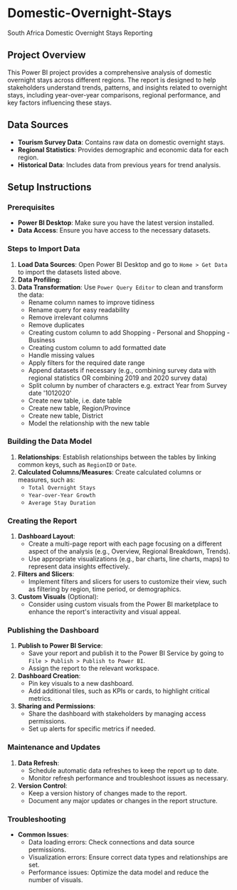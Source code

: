 # Domestic-Overnight-Stays
South Africa Domestic Overnight Stays Reporting

## Project Overview
This Power BI project provides a comprehensive analysis of domestic overnight stays across different regions. The report is designed to help stakeholders understand trends, patterns, and insights related to overnight stays, including year-over-year comparisons, regional performance, and key factors influencing these stays.

## Data Sources
- **Tourism Survey Data**: Contains raw data on domestic overnight stays.
- **Regional Statistics**: Provides demographic and economic data for each region.
- **Historical Data**: Includes data from previous years for trend analysis.

## Setup Instructions

### Prerequisites
- **Power BI Desktop**: Make sure you have the latest version installed.
- **Data Access**: Ensure you have access to the necessary datasets.

### Steps to Import Data
1. **Load Data Sources**: Open Power BI Desktop and go to `Home > Get Data` to import the datasets listed above.
2. **Data Profiling**:
3. **Data Transformation**: Use `Power Query Editor` to clean and transform the data:
   - Rename column names to improve tidiness
   - Rename query for easy readability
   - Remove irrelevant columns
   - Remove duplicates
   - Creating custom column to add Shopping - Personal and Shopping - Business
   - Creating custom column to add formatted date
   - Handle missing values
   - Apply filters for the required date range
   - Append datasets if necessary (e.g., combining survey data with regional statistics OR combining 2019 and 2020 survey data)
   - Split column by number of characters e.g. extract Year from Survey date '1012020'
   - Create new table, i.e. date table
   - Create new table, Region/Province
   - Create new table, District
   - Model the relationship with the new table

### Building the Data Model
1. **Relationships**: Establish relationships between the tables by linking common keys, such as `RegionID` or `Date`.
2. **Calculated Columns/Measures**: Create calculated columns or measures, such as:
   - `Total Overnight Stays`
   - `Year-over-Year Growth`
   - `Average Stay Duration`

### Creating the Report
1. **Dashboard Layout**:
   - Create a multi-page report with each page focusing on a different aspect of the analysis (e.g., Overview, Regional Breakdown, Trends).
   - Use appropriate visualizations (e.g., bar charts, line charts, maps) to represent data insights effectively.
2. **Filters and Slicers**:
   - Implement filters and slicers for users to customize their view, such as filtering by region, time period, or demographics.
3. **Custom Visuals** (Optional):
   - Consider using custom visuals from the Power BI marketplace to enhance the report's interactivity and visual appeal.

### Publishing the Dashboard
1. **Publish to Power BI Service**:
   - Save your report and publish it to the Power BI Service by going to `File > Publish > Publish to Power BI`.
   - Assign the report to the relevant workspace.
2. **Dashboard Creation**:
   - Pin key visuals to a new dashboard.
   - Add additional tiles, such as KPIs or cards, to highlight critical metrics.
3. **Sharing and Permissions**:
   - Share the dashboard with stakeholders by managing access permissions.
   - Set up alerts for specific metrics if needed.

### Maintenance and Updates
1. **Data Refresh**:
   - Schedule automatic data refreshes to keep the report up to date.
   - Monitor refresh performance and troubleshoot issues as necessary.
2. **Version Control**:
   - Keep a version history of changes made to the report.
   - Document any major updates or changes in the report structure.

### Troubleshooting
- **Common Issues**: 
   - Data loading errors: Check connections and data source permissions.
   - Visualization errors: Ensure correct data types and relationships are set.
   - Performance issues: Optimize the data model and reduce the number of visuals.
